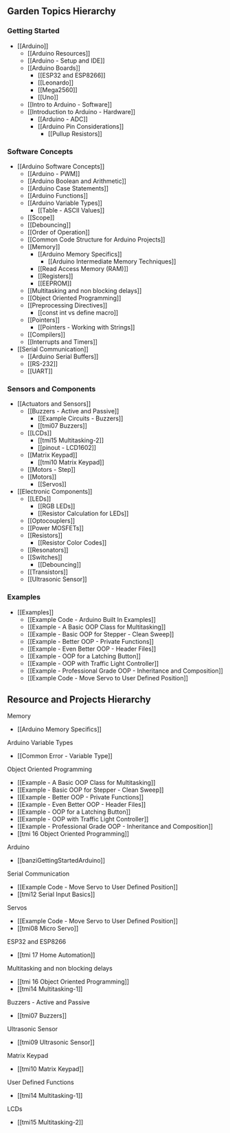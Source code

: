 
## Garden Topics Hierarchy

### Getting Started
- [[Arduino]]
  - [[Arduino Resources]]
  - [[Arduino - Setup and IDE]]
  - [[Arduino Boards]]
    - [[ESP32 and ESP8266]]
    - [[Leonardo]]
    - [[Mega2560]]
    - [[Uno]]
  - [[Intro to Arduino - Software]]
  - [[Introduction to Arduino - Hardware]]
    - [[Arduino - ADC]]
    - [[Arduino Pin Considerations]]
      - [[Pullup Resistors]]

### Software Concepts
  - [[Arduino Software Concepts]]
    - [[Arduino - PWM]]
    - [[Arduino Boolean and Arithmetic]]
    - [[Arduino Case Statements]]
    - [[Arduino Functions]]
    - [[Arduino Variable Types]]
      - [[Table - ASCII Values]]
    - [[Scope]]
    - [[Debouncing]]
    - [[Order of Operation]]
    - [[Common Code Structure for Arduino Projects]]
    - [[Memory]]
      - [[Arduino Memory Specifics]]
        - [[Arduino Intermediate Memory Techniques]]
      - [[Read Access Memory (RAM)]]
      - [[Registers]]
      - [[EEPROM]]
    - [[Multitasking and non blocking delays]]
    - [[Object Oriented Programming]]
    - [[Preprocessing Directives]]
      - [[const int vs define macro]]
    - [[Pointers]]
      - [[Pointers - Working with Strings]]
    - [[Compilers]]
    - [[Interrupts and Timers]]
  - [[Serial Communication]]
    - [[Arduino Serial Buffers]]
    - [[RS-232]]
    - [[UART]]

### Sensors and Components
  - [[Actuators and Sensors]]
    - [[Buzzers - Active and Passive]]
      - [[Example Circuits - Buzzers]]
      - [[tmi07 Buzzers]]
    - [[LCDs]]
      - [[tmi15 Multitasking-2]]
      - [[pinout - LCD1602]]
    - [[Matrix Keypad]]
      - [[tmi10 Matrix Keypad]]
    - [[Motors - Step]]
    - [[Motors]]
      - [[Servos]]
  - [[Electronic Components]]
    - [[LEDs]]
      - [[RGB LEDs]]
      - [[Resistor Calculation for LEDs]]
    - [[Optocouplers]]
    - [[Power MOSFETs]]
    - [[Resistors]]
      - [[Resistor Color Codes]]
    - [[Resonators]]
    - [[Switches]]
      - [[Debouncing]]
    - [[Transistors]]
    - [[Ultrasonic Sensor]]

### Examples
  - [[Examples]]
    - [[Example Code - Arduino Built In Examples]]
    - [[Example - A Basic OOP Class for Multitasking]]
    - [[Example - Basic OOP for Stepper - Clean Sweep]]
    - [[Example - Better OOP - Private Functions]]
    - [[Example - Even Better OOP - Header Files]]
    - [[Example - OOP for a Latching Button]]
    - [[Example - OOP with Traffic Light Controller]]
    - [[Example - Professional Grade OOP - Inheritance and Composition]]
    - [[Example Code - Move Servo to User Defined Position]]



## Resource and Projects Hierarchy
Memory
- [[Arduino Memory Specifics]]

Arduino Variable Types
- [[Common Error - Variable Type]]

Object Oriented Programming
- [[Example - A Basic OOP Class for Multitasking]]
- [[Example - Basic OOP for Stepper - Clean Sweep]]
- [[Example - Better OOP - Private Functions]]
- [[Example - Even Better OOP - Header Files]]
- [[Example - OOP for a Latching Button]]
- [[Example - OOP with Traffic Light Controller]]
- [[Example - Professional Grade OOP - Inheritance and Composition]]
- [[tmi 16 Object Oriented Programming]]

Arduino
- [[banziGettingStartedArduino]]

Serial Communication
- [[Example Code - Move Servo to User Defined Position]]
- [[tmi12 Serial Input Basics]]

Servos
- [[Example Code - Move Servo to User Defined Position]]
- [[tmi08 Micro Servo]]

ESP32 and ESP8266
- [[tmi 17 Home Automation]]

Multitasking and non blocking delays
- [[tmi 16 Object Oriented Programming]]
- [[tmi14 Multitasking-1]]

Buzzers - Active and Passive
- [[tmi07 Buzzers]]

Ultrasonic Sensor
- [[tmi09 Ultrasonic Sensor]]

Matrix Keypad
- [[tmi10 Matrix Keypad]]

User Defined Functions
- [[tmi14 Multitasking-1]]

LCDs
- [[tmi15 Multitasking-2]]

